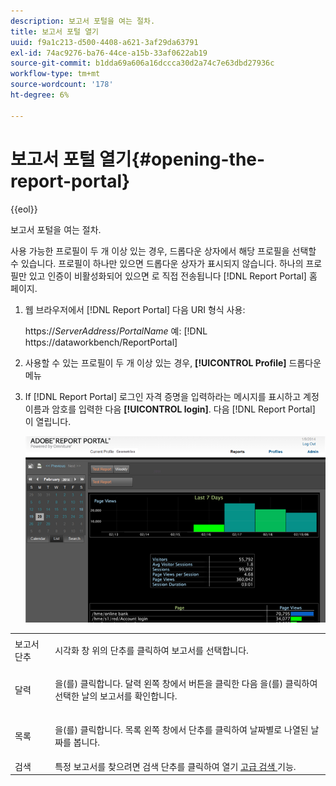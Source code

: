 ```yaml
---
description: 보고서 포털을 여는 절차.
title: 보고서 포털 열기
uuid: f9a1c213-d500-4408-a621-3af29da63791
exl-id: 74ac9276-ba76-44ce-a15b-33af0622ab19
source-git-commit: b1dda69a606a16dccca30d2a74c7e63dbd27936c
workflow-type: tm+mt
source-wordcount: '178'
ht-degree: 6%

---
```


# 보고서 포털 열기{#opening-the-report-portal}

{{eol}}

보고서 포털을 여는 절차.

사용 가능한 프로필이 두 개 이상 있는 경우, 드롭다운 상자에서 해당 프로필을 선택할 수 있습니다. 프로필이 하나만 있으면 드롭다운 상자가 표시되지 않습니다. 하나의 프로필만 있고 인증이 비활성화되어 있으면 로 직접 전송됩니다 [!DNL Report Portal] 홈 페이지.

1. 웹 브라우저에서 [!DNL Report Portal] 다음 URI 형식 사용:

   https://*ServerAddress*/*PortalName*
예: [!DNL https://dataworkbench/ReportPortal]
1. 사용할 수 있는 프로필이 두 개 이상 있는 경우, **[!UICONTROL Profile]** 드롭다운 메뉴
1. If [!DNL Report Portal] 로그인 자격 증명을 입력하라는 메시지를 표시하고 계정 이름과 암호를 입력한 다음 **[!UICONTROL login]**. 다음 [!DNL Report Portal] 이 열립니다.

   ![](assets/report_portal_home.png)

<table id="table_E68190C670684FA798B41702FC911827">
 <tbody>
  <tr>
   <td colname="col1"> 보고서 단추 </td>
   <td colname="col2"> <p>시각화 창 위의 단추를 클릭하여 보고서를 선택합니다. </p> </td>
  </tr>
  <tr>
   <td colname="col1"> 달력 </td>
   <td colname="col2"> <p>을(를) 클릭합니다. <span class="uicontrol"> 달력 </span> 왼쪽 창에서 버튼을 클릭한 다음 을(를) 클릭하여 선택한 날의 보고서를 확인합니다. </p> </td>
  </tr>
  <tr>
   <td colname="col1"> 목록 </td>
   <td colname="col2"> <p>을(를) 클릭합니다. <span class="uicontrol"> 목록 </span> 왼쪽 창에서 단추를 클릭하여 날짜별로 나열된 날짜를 봅니다. </p> </td>
  </tr>
  <tr>
   <td colname="col1"> 검색 </td>
   <td colname="col2"> 특정 보고서를 찾으려면 <span class="uicontrol"> 검색 </span> 단추를 클릭하여 열기 <a href="../../../home/c-rpt-oview/c-search-adv.md#concept-083b751e28b645ceaa4d9784d21f78ca"> 고급 검색 </a> 기능. </td>
  </tr>
 </tbody>
</table>
